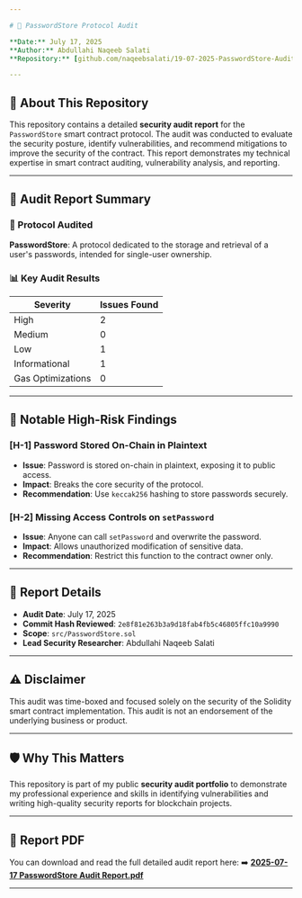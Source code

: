 ```yaml
---

# 🔐 PasswordStore Protocol Audit

**Date:** July 17, 2025
**Author:** Abdullahi Naqeeb Salati
**Repository:** [github.com/naqeebsalati/19-07-2025-PasswordStore-Audit-report.pdf(https://github.com/naqeebsalati)

---
```


## 📄 About This Repository

This repository contains a detailed **security audit report** for the `PasswordStore` smart contract protocol. The audit was conducted to evaluate the security posture, identify vulnerabilities, and recommend mitigations to improve the security of the contract. This report demonstrates my technical expertise in smart contract auditing, vulnerability analysis, and reporting.

---

## 📌 Audit Report Summary

### 🔎 Protocol Audited

**PasswordStore**: A protocol dedicated to the storage and retrieval of a user's passwords, intended for single-user ownership.

### 📊 Key Audit Results

| Severity          | Issues Found |
| ----------------- | ------------ |
| High              | 2            |
| Medium            | 0            |
| Low               | 1            |
| Informational     | 1            |
| Gas Optimizations | 0            |

---

## 🚩 Notable High-Risk Findings

### \[H-1] Password Stored On-Chain in Plaintext

* **Issue**: Password is stored on-chain in plaintext, exposing it to public access.
* **Impact**: Breaks the core security of the protocol.
* **Recommendation**: Use `keccak256` hashing to store passwords securely.

### \[H-2] Missing Access Controls on `setPassword`

* **Issue**: Anyone can call `setPassword` and overwrite the password.
* **Impact**: Allows unauthorized modification of sensitive data.
* **Recommendation**: Restrict this function to the contract owner only.

---

## 📂 Report Details

* **Audit Date**: July 17, 2025
* **Commit Hash Reviewed**: `2e8f81e263b3a9d18fab4fb5c46805ffc10a9990`
* **Scope**: `src/PasswordStore.sol`
* **Lead Security Researcher**: Abdullahi Naqeeb Salati

---

## ⚠️ Disclaimer

This audit was time-boxed and focused solely on the security of the Solidity smart contract implementation. This audit is not an endorsement of the underlying business or product.

---

## 🛡️ Why This Matters

This repository is part of my public **security audit portfolio** to demonstrate my professional experience and skills in identifying vulnerabilities and writing high-quality security reports for blockchain projects.

---

## 📎 Report PDF

You can download and read the full detailed audit report here:
➡️ **[2025-07-17 PasswordStore Audit Report.pdf](./19-07-2025-PasswordStore-Audit-report.pdf)**

---

